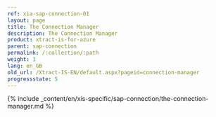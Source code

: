 ```yaml
---
ref: xia-sap-connection-01
layout: page
title: The Connection Manager
description: The Connection Manager
product: xtract-is-for-azure
parent: sap-connection
permalink: /:collection/:path
weight: 1
lang: en_GB
old_url: /Xtract-IS-EN/default.aspx?pageid=connection-manager
progressstate: 5
---
```

{% include _content/en/xis-specific/sap-connection/the-connection-manager.md %}
